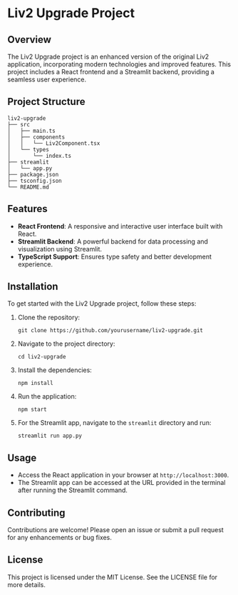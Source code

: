 # Liv2 Upgrade Project

## Overview
The Liv2 Upgrade project is an enhanced version of the original Liv2 application, incorporating modern technologies and improved features. This project includes a React frontend and a Streamlit backend, providing a seamless user experience.

## Project Structure
```
liv2-upgrade
├── src
│   ├── main.ts
│   ├── components
│   │   └── Liv2Component.tsx
│   └── types
│       └── index.ts
├── streamlit
│   └── app.py
├── package.json
├── tsconfig.json
└── README.md
```

## Features
- **React Frontend**: A responsive and interactive user interface built with React.
- **Streamlit Backend**: A powerful backend for data processing and visualization using Streamlit.
- **TypeScript Support**: Ensures type safety and better development experience.

## Installation
To get started with the Liv2 Upgrade project, follow these steps:

1. Clone the repository:
   ```
   git clone https://github.com/yourusername/liv2-upgrade.git
   ```

2. Navigate to the project directory:
   ```
   cd liv2-upgrade
   ```

3. Install the dependencies:
   ```
   npm install
   ```

4. Run the application:
   ```
   npm start
   ```

5. For the Streamlit app, navigate to the `streamlit` directory and run:
   ```
   streamlit run app.py
   ```

## Usage
- Access the React application in your browser at `http://localhost:3000`.
- The Streamlit app can be accessed at the URL provided in the terminal after running the Streamlit command.

## Contributing
Contributions are welcome! Please open an issue or submit a pull request for any enhancements or bug fixes.

## License
This project is licensed under the MIT License. See the LICENSE file for more details.